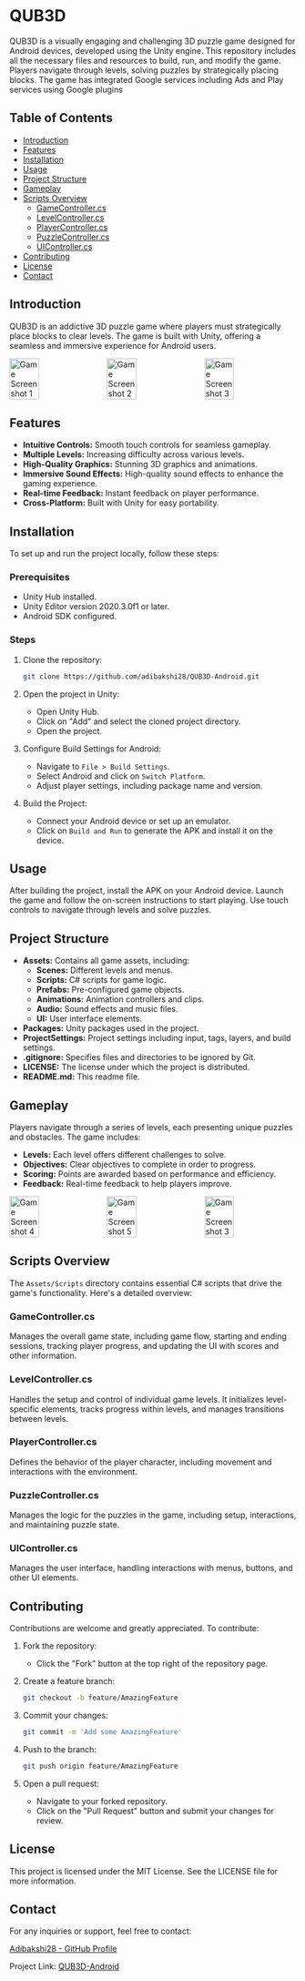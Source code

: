 # QUB3D

QUB3D is a visually engaging and challenging 3D puzzle game designed for Android devices, developed using the Unity engine. This repository includes all the necessary files and resources to build, run, and modify the game. Players navigate through levels, solving puzzles by strategically placing blocks. The game has integrated Google services including Ads and Play services using Google plugins

## Table of Contents
- [Introduction](#introduction)
- [Features](#features)
- [Installation](#installation)
- [Usage](#usage)
- [Project Structure](#project-structure)
- [Gameplay](#gameplay)
- [Scripts Overview](#scripts-overview)
  - [GameController.cs](#gamecontrollercs)
  - [LevelController.cs](#levelcontrollercs)
  - [PlayerController.cs](#playercontrollercs)
  - [PuzzleController.cs](#puzzlecontrollercs)
  - [UIController.cs](#uicontrollercs)
- [Contributing](#contributing)
- [License](#license)
- [Contact](#contact)

## Introduction

QUB3D is an addictive 3D puzzle game where players must strategically place blocks to clear levels. The game is built with Unity, offering a seamless and immersive experience for Android users.

<div style="display: flex; justify-content: space-between;">
  <img src="Game%20Screenshot/Q1.png" alt="Game Screenshot 1" style="width: 32%;">
  <img src="Game%20Screenshot/Q2.png" alt="Game Screenshot 2" style="width: 32%;">
  <img src="Game%20Screenshot/Q3.png" alt="Game Screenshot 3" style="width: 32%;">
</div>

## Features

- **Intuitive Controls:** Smooth touch controls for seamless gameplay.
- **Multiple Levels:** Increasing difficulty across various levels.
- **High-Quality Graphics:** Stunning 3D graphics and animations.
- **Immersive Sound Effects:** High-quality sound effects to enhance the gaming experience.
- **Real-time Feedback:** Instant feedback on player performance.
- **Cross-Platform:** Built with Unity for easy portability.

## Installation

To set up and run the project locally, follow these steps:

### Prerequisites

- Unity Hub installed.
- Unity Editor version 2020.3.0f1 or later.
- Android SDK configured.

### Steps

1. Clone the repository:

    ```sh
    git clone https://github.com/adibakshi28/QUB3D-Android.git
    ```

2. Open the project in Unity:
    - Open Unity Hub.
    - Click on "Add" and select the cloned project directory.
    - Open the project.

3. Configure Build Settings for Android:
    - Navigate to `File > Build Settings`.
    - Select Android and click on `Switch Platform`.
    - Adjust player settings, including package name and version.

4. Build the Project:
    - Connect your Android device or set up an emulator.
    - Click on `Build and Run` to generate the APK and install it on the device.

## Usage

After building the project, install the APK on your Android device. Launch the game and follow the on-screen instructions to start playing. Use touch controls to navigate through levels and solve puzzles.

## Project Structure

- **Assets:** Contains all game assets, including:
    - **Scenes:** Different levels and menus.
    - **Scripts:** C# scripts for game logic.
    - **Prefabs:** Pre-configured game objects.
    - **Animations:** Animation controllers and clips.
    - **Audio:** Sound effects and music files.
    - **UI:** User interface elements.
- **Packages:** Unity packages used in the project.
- **ProjectSettings:** Project settings including input, tags, layers, and build settings.
- **.gitignore:** Specifies files and directories to be ignored by Git.
- **LICENSE:** The license under which the project is distributed.
- **README.md:** This readme file.

## Gameplay

Players navigate through a series of levels, each presenting unique puzzles and obstacles. The game includes:

- **Levels:** Each level offers different challenges to solve.
- **Objectives:** Clear objectives to complete in order to progress.
- **Scoring:** Points are awarded based on performance and efficiency.
- **Feedback:** Real-time feedback to help players improve.

<div style="display: flex; justify-content: space-between;">
  <img src="Game%20Screenshot/Q4.png" alt="Game Screenshot 4" style="width: 32%;">
  <img src="Game%20Screenshot/Q5.png" alt="Game Screenshot 5" style="width: 32%;">
  <img src="Game%20Screenshot/Q3.png" alt="Game Screenshot 3" style="width: 32%;">
</div>

## Scripts Overview

The `Assets/Scripts` directory contains essential C# scripts that drive the game's functionality. Here's a detailed overview:

### GameController.cs

Manages the overall game state, including game flow, starting and ending sessions, tracking player progress, and updating the UI with scores and other information.

### LevelController.cs

Handles the setup and control of individual game levels. It initializes level-specific elements, tracks progress within levels, and manages transitions between levels.

### PlayerController.cs

Defines the behavior of the player character, including movement and interactions with the environment.

### PuzzleController.cs

Manages the logic for the puzzles in the game, including setup, interactions, and maintaining puzzle state.

### UIController.cs

Manages the user interface, handling interactions with menus, buttons, and other UI elements.

## Contributing

Contributions are welcome and greatly appreciated. To contribute:

1. Fork the repository:
    - Click the "Fork" button at the top right of the repository page.
2. Create a feature branch:

    ```sh
    git checkout -b feature/AmazingFeature
    ```

3. Commit your changes:

    ```sh
    git commit -m 'Add some AmazingFeature'
    ```

4. Push to the branch:

    ```sh
    git push origin feature/AmazingFeature
    ```

5. Open a pull request:
    - Navigate to your forked repository.
    - Click on the "Pull Request" button and submit your changes for review.

## License

This project is licensed under the MIT License. See the LICENSE file for more information.

## Contact

For any inquiries or support, feel free to contact:

[Adibakshi28 - GitHub Profile](https://github.com/adibakshi28)

Project Link: [QUB3D-Android](https://github.com/adibakshi28/QUB3D-Android)
